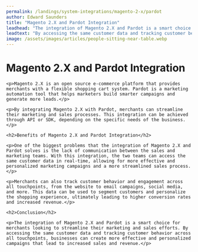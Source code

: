 ```yaml
---
permalink: /landings/system-integrations/magento-2-x/pardot
author: Edward Saunders
title: "Magento 2.X and Pardot Integration"
leadhead: "The integration of Magento 2.X and Pardot is a smart choice for merchants looking to streamline their marketing and sales efforts"
leadtext: "By accessing the same customer data and tracking customer behavior across all touchpoints, businesses can create more effective and personalized campaigns that lead to increased sales and revenue."
image: /assets/images/articles/people-sitting-near-table.webp
---
```

<div class="arttext">
	<h1>Magento 2.X and Pardot Integration</h1>

	<p>Magento 2.X is an open source e-commerce platform that provides merchants with a flexible shopping cart system. Pardot is a marketing automation tool that helps marketers build smarter campaigns and generate more leads.</p>

	<p>By integrating Magento 2.X with Pardot, merchants can streamline their marketing and sales processes. This integration can be achieved through API or SDK, depending on the specific needs of the business.</p>

	<h2>Benefits of Magento 2.X and Pardot Integration</h2>

	<p>One of the biggest problems that the integration of Magento 2.X and Pardot solves is the lack of communication between the sales and marketing teams. With this integration, the two teams can access the same customer data in real-time, allowing for more effective and personalized marketing campaigns and a more streamlined sales process.</p>

	<p>Merchants can also track customer behavior and engagement across all touchpoints, from the website to email campaigns, social media, and more. This data can be used to segment customers and personalize the shopping experience, ultimately leading to higher conversion rates and increased revenue.</p>

	<h2>Conclusion</h2>

	<p>The integration of Magento 2.X and Pardot is a smart choice for merchants looking to streamline their marketing and sales efforts. By accessing the same customer data and tracking customer behavior across all touchpoints, businesses can create more effective and personalized campaigns that lead to increased sales and revenue.</p>

</div>